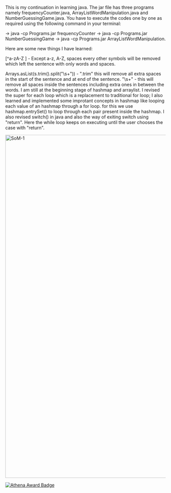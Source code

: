 This is my continuation in learning java. The jar file has three programs namely frequencyCounter.java, ArrayListWordManipulation.java and NumberGuessingGame.java.
You have to execute the codes one by one as required using the following command in your terminal: 

 -> java -cp Programs.jar frequencyCounter
 -> java -cp Programs.jar NumberGuessingGame
 -> java -cp Programs.jar ArrayListWordManipulation.

Here are some new things I have learned:

[^a-zA-Z ] - Except a-z, A-Z, spaces every other symbols will be removed which left the sentence with only words and spaces.

Arrays.asList(s.trim().split("\\s+")) - ".trim" this will remove all extra spaces in the start of the sentence and at end of the sentence. "\\s+" - this will remove all spaces inside the sentences including extra ones in between the words.
I am still at the beginning stage of hashmap and arraylist.
I revised the super for each loop which is a replacement to traditional for loop;
I also learned and implemented some improtant concepts in hashmap like looping each value of an hashmap through a for loop. for this we use hashmap.entrySet() to loop through each pair present inside the hashmap.
I also revised switch() in java and also the way of exiting switch using "return". Here the while loop keeps on executing until the user chooses the case with "return".




<img width="1920" height="1080" alt="SoM-1" src="https://github.com/user-attachments/assets/81aff9fa-0181-4eab-b47a-6809f0bae320" />

[![Athena Award Badge](https://img.shields.io/endpoint?url=https%3A%2F%2Faward.athena.hackclub.com%2Fapi%2Fbadge)](https://award.athena.hackclub.com?utm_source=readme)
